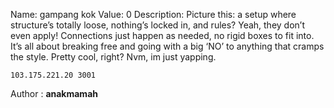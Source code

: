 Name: gampang kok
Value: 0
Description: Picture this: a setup where structure’s totally loose, nothing’s locked in, and rules? Yeah, they don’t even apply! Connections just happen as needed, no rigid boxes to fit into. It’s all about breaking free and going with a big ‘NO’ to anything that cramps the style. Pretty cool, right?
Nvm, im just yapping.

`103.175.221.20 3001`

Author : **anakmamah**
